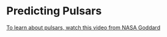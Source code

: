 # Predicting Pulsars

[To learn about pulsars, watch this video from NASA Goddard](https://www.youtube.com/watch?v=gjLk_72V9Bw)


